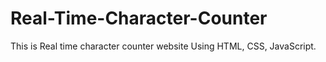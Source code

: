# Real-Time-Character-Counter
This is Real time character counter website Using HTML, CSS, JavaScript.
